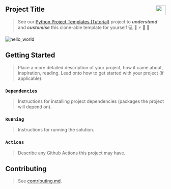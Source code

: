 ## Project Title [<img height="31" align="right" src="https://beta.deepnote.com/buttons/launch-in-deepnote-white.svg">](https://deepnote.com/project/38ed87ae-207f-4a03-bfc1-5204106200d5)

> See our [Python Project Templates (Tutorial)](https://github.com/sportsdatasolutions/python_project_template) project to ***understand*** and ***customise*** this clone-able template for yourself 💻 🐍 ⚡️ 🎉 🤝

![hello_world](https://sportsdatasolutionsacademy.s3.eu-west-2.amazonaws.com/public/Links/StartGraphic.png)

## Getting Started

> Place a more detailed description of your project, how it came about, inspiration, reading. Lead onto how to get started with your project (if applicable).
   
### ```Dependencies```

> Instructions for installing project dependencies (packages the project will depend on).

### ```Running```

> Instructions for running the solution.

### ```Actions```

> Describe any Github Actions this project may have.

## Contributing

> See [contributing.md](./contributing.md).
